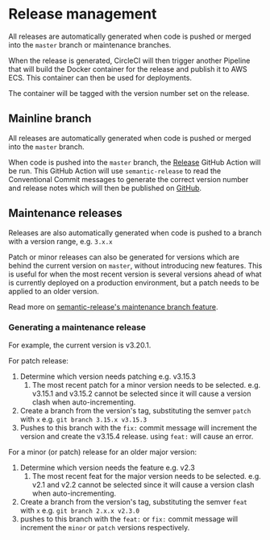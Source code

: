 # Release management

All releases are automatically generated when code is pushed or merged into the `master` branch or maintenance branches.

When the release is generated, CircleCI will then trigger another Pipeline that will build the Docker container for the release and publish it to AWS ECS. This container can then be used for deployments.

The container will be tagged with the version number set on the release.

## Mainline branch

All releases are automatically generated when code is pushed or merged into the `master` branch.

When code is pushed into the `master` branch, the [Release](https://github.com/UKForeignOffice/lists/actions/workflows/release.yml) GitHub Action will be run. This GitHub Action will use `semantic-release` to read the Conventional Commit messages to generate the correct version number and release notes which will then be published on [GitHub](https://github.com/UKForeignOffice/lists/releases).

## Maintenance releases

Releases are also automatically generated when code is pushed to a branch with a version range, e.g. `3.x.x`

Patch or minor releases can also be generated for versions which are behind the current version on `master`, without introducing new features.
This is useful for when the most recent version is several versions ahead of what is currently deployed on a production environment,
but a patch needs to be applied to an older version.

Read more on [semantic-release's maintenance branch feature](https://github.com/semantic-release/semantic-release/blob/master/docs/recipes/release-workflow/maintenance-releases.md).

### Generating a maintenance release

For example, the current version is v3.20.1.

For patch release:

1. Determine which version needs patching e.g. v3.15.3
   1. The most recent patch for a minor version needs to be selected. e.g. v3.15.1 and v3.15.2 cannot be selected since it will cause a version clash when auto-incrementing.
2. Create a branch from the version's tag, substituting the semver `patch` with `x` e.g. `git branch 3.15.x v3.15.3`
3. Pushes to this branch with the `fix:` commit message will increment the version and create the v3.15.4 release. using `feat:` will cause an error.

For a minor (or patch) release for an older major version:

1. Determine which version needs the feature e.g. v2.3
   1. The most recent feat for the major version needs to be selected. e.g. v2.1 and v2.2 cannot be selected since it will cause a version clash when auto-incrementing.
2. Create a branch from the version's tag, substituting the semver `feat` with `x` e.g. `git branch 2.x.x v2.3.0`
3. pushes to this branch with the `feat:` or `fix:` commit message will increment the `minor` or `patch` versions respectively.
